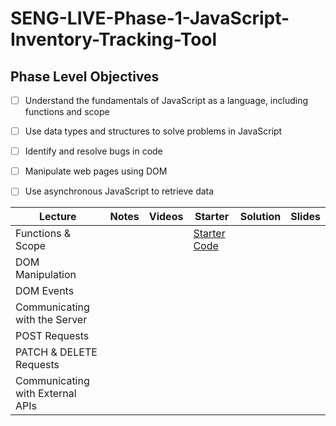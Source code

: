 # SENG-LIVE-Phase-1-JavaScript-Inventory-Tracking-Tool
## Phase Level Objectives
- [ ] Understand the fundamentals of JavaScript as a language, including functions and scope
- [ ] Use data types and structures to solve problems in JavaScript
- [ ] Identify and resolve bugs in code
- [ ] Manipulate web pages using DOM
- [ ] Use asynchronous JavaScript to retrieve data


| Lecture                          	| Notes 	| Videos 	| Starter 	| Solution 	| Slides |
|----------------------------------	|:-----:	|--------	|---------	|----------	| ------ |
| Functions & Scope                	|       	|        	| [Starter Code](https://github.com/learn-co-students/west-se-050123-phase-1/tree/01_starter_function/01_Functions_%26_Scope)        	|          	|           |
| DOM Manipulation                 	|       	|        	|         	|          	|           |
| DOM Events                       	|       	|        	|         	|          	|           |
| Communicating with the Server    	|       	|        	|         	|          	|           |           
| POST Requests                    	|       	|        	|         	|          	|           |
| PATCH & DELETE Requests          	|       	|        	|         	|          	|           |
| Communicating with External APIs 	|       	|        	|         	|          	|           |
